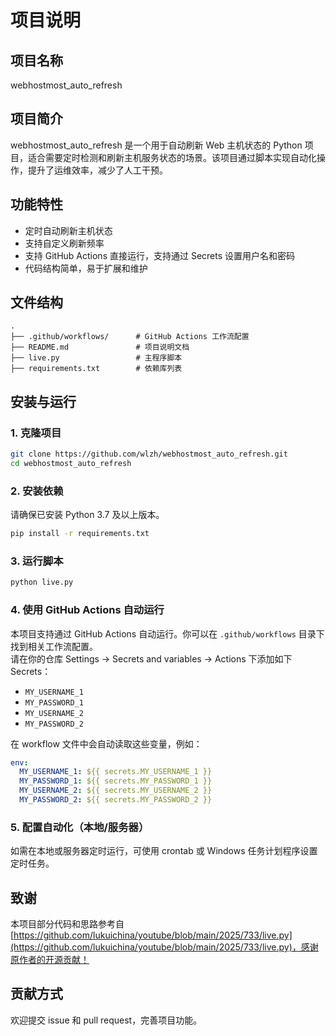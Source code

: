 # 项目说明

## 项目名称
webhostmost_auto_refresh

## 项目简介
webhostmost_auto_refresh 是一个用于自动刷新 Web 主机状态的 Python 项目，适合需要定时检测和刷新主机服务状态的场景。该项目通过脚本实现自动化操作，提升了运维效率，减少了人工干预。

## 功能特性
- 定时自动刷新主机状态
- 支持自定义刷新频率
- 支持 GitHub Actions 直接运行，支持通过 Secrets 设置用户名和密码
- 代码结构简单，易于扩展和维护

## 文件结构
```
.
├── .github/workflows/      # GitHub Actions 工作流配置
├── README.md               # 项目说明文档
├── live.py                 # 主程序脚本
├── requirements.txt        # 依赖库列表
```

## 安装与运行

### 1. 克隆项目
```bash
git clone https://github.com/wlzh/webhostmost_auto_refresh.git
cd webhostmost_auto_refresh
```

### 2. 安装依赖
请确保已安装 Python 3.7 及以上版本。
```bash
pip install -r requirements.txt
```

### 3. 运行脚本
```bash
python live.py
```

### 4. 使用 GitHub Actions 自动运行

本项目支持通过 GitHub Actions 自动运行。你可以在 `.github/workflows` 目录下找到相关工作流配置。  
请在你的仓库 Settings -> Secrets and variables -> Actions 下添加如下 Secrets：

- `MY_USERNAME_1`
- `MY_PASSWORD_1`
- `MY_USERNAME_2`
- `MY_PASSWORD_2`

在 workflow 文件中会自动读取这些变量，例如：

```yaml
env:
  MY_USERNAME_1: ${{ secrets.MY_USERNAME_1 }}
  MY_PASSWORD_1: ${{ secrets.MY_PASSWORD_1 }}
  MY_USERNAME_2: ${{ secrets.MY_USERNAME_2 }}
  MY_PASSWORD_2: ${{ secrets.MY_PASSWORD_2 }}
```

### 5. 配置自动化（本地/服务器）
如需在本地或服务器定时运行，可使用 crontab 或 Windows 任务计划程序设置定时任务。

## 致谢

本项目部分代码和思路参考自 [https://github.com/lukuichina/youtube/blob/main/2025/733/live.py](https://github.com/lukuichina/youtube/blob/main/2025/733/live.py)，感谢原作者的开源贡献！

## 贡献方式
欢迎提交 issue 和 pull request，完善项目功能。
